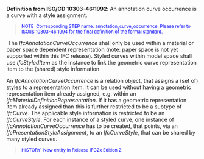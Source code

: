 **Definition from ISO/CD 10303-46:1992**: An annotation curve occurrence is a curve with a style assignment.

> <font color="#0000ff"><small>
NOTE
&nbsp;Corresponding STEP name:
annotation_curve_occurrence. Please refer to ISO/IS 10303-46:1994 for
the final definition of the formal standard.</small> </font>

&nbsp;The _IfcAnnotationCurveOccurrence_ shall only be used within a material or paper space dependent representation (note: paper space is not yet supported within this IFC release).&nbsp;Styled curves within model space shall use _IfcStyledItem_ as the instance to link the geometric curve&nbsp;representation item to the (shared) style information.

An _IfcAnnotationCurveOccurrence_ is a relation object, that assigns a (set of) styles to a representation item. It can be used without having a geometric representation item already assigned, e.g. within an _IfcMaterialDefinitionRepresentation_. If it has a geometric representation item already assigned than this is further restricted to be a subtype of _IfcCurve_. The applicable style information is restricted to be an _IfcCurveStyle_. For each instance of a styled curve, one instance of _IfcAnnotationCurveOccurrence_&nbsp;has to be created, that points, via an _IfcPresentationStyleAssignment_, to an _IfcCurveStyle_, that can be shared by many styled curves.

> <small><font color="#0000ff">HISTORY
&nbsp;New entity in
Release IFC2x Edition 2.</font></small>